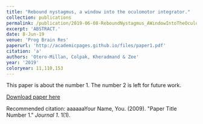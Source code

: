 ```yaml
---
title: "Rebound nystagmus, a window into the oculomotor integrator."
collection: publications
permalink: /publication/2019-06-08-ReboundNystagmus_AWindowIntoTheOculomotorIntegrator_
excerpt: 'ABSTRACT.'
date: 8-Jun-19
venue: 'Prog Brain Res'
paperurl: 'http://academicpages.github.io/files/paper1.pdf'
citation: 'a'
authors: 'Otero-Millan, Colpak, Kheradmand & Zee'
year: '2019'
coloryear: 11,110,153
---
```

This paper is about the number 1. The number 2 is left for future work.

[Download paper here](http://academicpages.github.io/files/paper1.pdf)

Recommended citation: aaaaaaYour Name, You. (2009). "Paper Title Number 1." <i>Journal 1</i>. 1(1).
